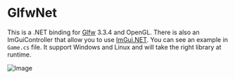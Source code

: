 # GlfwNet

This is a .NET binding for [Glfw](https://www.glfw.org) 3.3.4 and OpenGL. There is also an ImGuiController that allow you to use [ImGui.NET](https://github.com/mellinoe/ImGui.NET). You can see an example in `Game.cs` file. It support Windows and Linux and will take the right library at runtime.

![Image](https://i.imgur.com/QBauzKD.png)